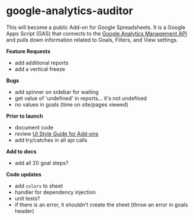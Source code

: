 # google-analytics-auditor
This will become a public Add-on for Google Spreadsheets. It is a Google Apps Script (GAS) that connects to the [Google Analytics Management API](https://developers.google.com/analytics/devguides/config/mgmt/v3/) and pulls down information related to Goals, Filters, and View settings.

**Feature Requests**
 - add additional reports
 - add a vertical freeze

**Bugs**
 - add spinner on sidebar for waiting
 - get value of 'undefined' in reports... it's not undefined
 - no values in goals (time on site/pages viewed)

**Prior to launch**
 - document code
 - review [UI Style Guide for Add-ons](https://developers.google.com/apps-script/add-ons/style)
 - add try/catches in all api calls 

**Add to docs**
 - add all 20 goal steps?

**Code updates**
 - add `colors` to sheet
 - handler for dependency injection
 - unit tests? 
 - if there is an error, it shouldn't create the sheet (throw an error in goals header)
